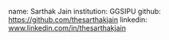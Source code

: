 name: Sarthak Jain
institution: GGSIPU
github: https://github.com/thesarthakjain
linkedin: www.linkedin.com/in/thesarthakjain

